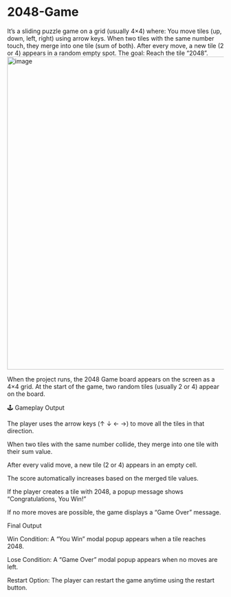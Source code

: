 # 2048-Game
It’s a sliding puzzle game on a grid (usually 4×4) where:  You move tiles (up, down, left, right) using arrow keys.  When two tiles with the same number touch, they merge into one tile (sum of both).  After every move, a new tile (2 or 4) appears in a random empty spot.  The goal: Reach the tile “2048”.
<img width="1365" height="727" alt="image" src="https://github.com/user-attachments/assets/0307182a-c133-49a0-8911-b05f3c0b773a" />


When the project runs, the 2048 Game board appears on the screen as a 4×4 grid.
At the start of the game, two random tiles (usually 2 or 4) appear on the board.

🕹️ Gameplay Output

The player uses the arrow keys (↑ ↓ ← →) to move all the tiles in that direction.

When two tiles with the same number collide, they merge into one tile with their sum value.

After every valid move, a new tile (2 or 4) appears in an empty cell.

The score automatically increases based on the merged tile values.

If the player creates a tile with 2048, a popup message shows “Congratulations, You Win!”

If no more moves are possible, the game displays a “Game Over” message.


Final Output

Win Condition: A “You Win” modal popup appears when a tile reaches 2048.

Lose Condition: A “Game Over” modal popup appears when no moves are left.

Restart Option: The player can restart the game anytime using the restart button.
